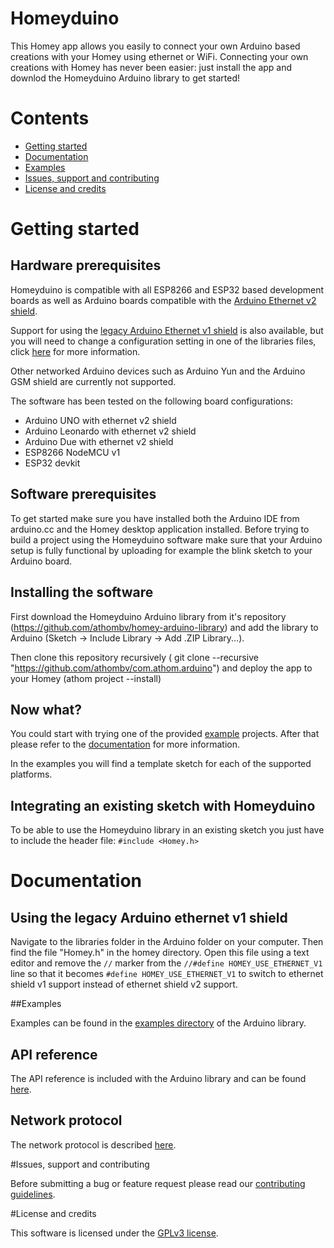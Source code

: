 # Homeyduino

This Homey app allows you easily to connect your own Arduino based creations with your Homey using ethernet or WiFi. Connecting your own creations with Homey has never been easier: just install the app and downlod the Homeyduino Arduino library to get started!

# Contents
- [Getting started](#getting-started)
- [Documentation](#documentation)
- [Examples](#examples)
- [Issues, support and contributing](#issues-support-and-contributing)
- [License and credits](#license-and-credits)

# Getting started

## Hardware prerequisites
Homeyduino is compatible with all ESP8266 and ESP32 based development boards as well as Arduino boards compatible with the [Arduino Ethernet v2 shield](https://store.arduino.cc/arduino-ethernet-shield-2).

Support for using the [legacy Arduino Ethernet v1 shield](https://store.arduino.cc/arduino-ethernet-shield-without-poe-module) is also available, but you will need to change a configuration setting in one of the libraries files, click [here](#using-the-legacy-arduino-ethernet-shield) for more information.

Other networked Arduino devices such as Arduino Yun and the Arduino GSM shield are currently not supported.

The software has been tested on the following board configurations:
 - Arduino UNO with ethernet v2 shield
 - Arduino Leonardo with ethernet v2 shield
 - Arduino Due with ethernet v2 shield
 - ESP8266 NodeMCU v1
 - ESP32 devkit

## Software prerequisites
To get started make sure you have installed both the Arduino IDE from arduino.cc and the Homey desktop application installed. Before trying to build a project using the Homeyduino software make sure that your Arduino setup is fully functional by uploading for example the blink sketch to your Arduino board.

## Installing the software

First download the Homeyduino Arduino library from it's repository (https://github.com/athombv/homey-arduino-library) and add the library to Arduino (Sketch -> Include Library -> Add .ZIP Library...).

Then clone this repository recursively ( git clone --recursive "https://github.com/athombv/com.athom.arduino") and deploy the app to your Homey (athom project --install)

## Now what?

You could start with trying one of the provided [example](#examples) projects. After that please refer to the [documentation](#documentation) for more information.

In the examples you will find a template sketch for each of the supported platforms.

## Integrating an existing sketch with Homeyduino

To be able to use the Homeyduino library in an existing sketch you just have to include the header file: ```#include <Homey.h>```


# Documentation

## Using the legacy Arduino ethernet v1 shield

Navigate to the libraries folder in the Arduino folder on your computer. Then find the file "Homey.h" in the homey directory. Open this file using a text editor and remove the ```//``` marker from the ```//#define HOMEY_USE_ETHERNET_V1``` line so that it becomes ```#define HOMEY_USE_ETHERNET_V1``` to switch to ethernet shield v1 support instead of ethernet shield v2 support.

##Examples

Examples can be found in the [examples directory]() of the Arduino library.

## API reference

The API reference is included with the Arduino library and can be found [here]().

## Network protocol

The network protocol is described [here]().

#Issues, support and contributing

Before submitting a bug or feature request please read our [contributing guidelines](CONTRIBUTING.md).


#License and credits

This software is licensed under the [GPLv3 license](LICENSE).
